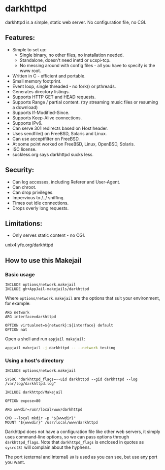 # darkhttpd

darkhttpd is a simple, static web server. No configuration file, no CGI.

## Features:

* Simple to set up:
  - Single binary, no other files, no installation needed.
  - Standalone, doesn't need inetd or ucspi-tcp.
  - No messing around with config files - all you have to specify is the www root.
* Written in C - efficient and portable.
* Small memory footprint.
* Event loop, single threaded - no fork() or pthreads.
* Generates directory listings.
* Supports HTTP GET and HEAD requests.
* Supports Range / partial content. (try streaming music files or resuming a download)
* Supports If-Modified-Since.
* Supports Keep-Alive connections.
* Supports IPv6.
* Can serve 301 redirects based on Host header.
* Uses sendfile() on FreeBSD, Solaris and Linux.
* Can use acceptfilter on FreeBSD.
* At some point worked on FreeBSD, Linux, OpenBSD, Solaris.
* ISC license.
* suckless.org says darkhttpd sucks less.

## Security:

* Can log accesses, including Referer and User-Agent.
* Can chroot.
* Can drop privileges.
* Impervious to /../ sniffing.
* Times out idle connections.
* Drops overly long requests.

## Limitations:

* Only serves static content - no CGI.

unix4lyfe.org/darkhttpd

## How to use this Makejail

### Basic usage

```
INCLUDE options/network.makejail
INCLUDE gh+AppJail-makejails/darkhttpd
```

Where `options/network.makejail` are the options that suit your environment, for example:

```
ARG network
ARG interface=darkhttpd

OPTION virtualnet=${network}:${interface} default
OPTION nat
```

Open a shell and run `appjail makejail`:

```sh
appjail makejail -j darkhttpd -- --network testing
```

### Using a host's directory

```
INCLUDE options/network.makejail

SYSRC "darkhttpd_flags=--uid darkhttpd --gid darkhttpd --log /var/log/darkhttpd.log"

INCLUDE darkhttpd/Makejail

OPTION expose=80

ARG wwwdir=/usr/local/www/darkhttpd

CMD --local mkdir -p "${wwwdir}"
MOUNT "${wwwdir}" /usr/local/www/darkhttpd
```

Darkhttpd does not have a configuration file like other web servers, it simply uses command-line options, so we can pass options through `darkhttpd_flags`. Note that `darkhttpd_flags` is enclosed in quotes as `sysrc(8)` will complain about the hyphens.

The port (external and internal) `80` is used as you can see, but use any port you want.
